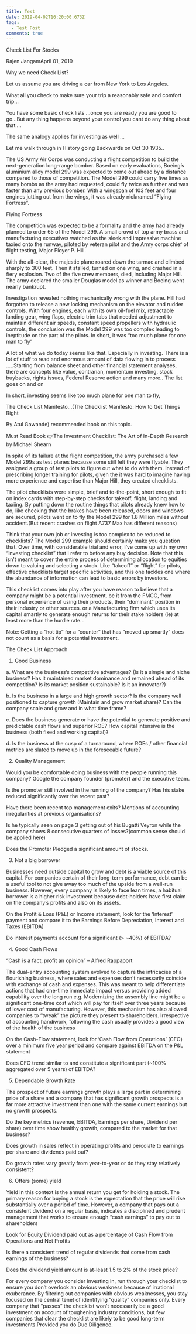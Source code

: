 ```yaml
---
title: Test
date: 2019-04-02T16:20:00.673Z
tags:
  - Test Post
comments: true
---
```

Check List For Stocks

Rajen JangamApril 01, 2019

Why we need Check List?



Let us assume you are driving a car from New York to Los Angeles. 



What all you check to make sure your trip a reasonably safe and comfort trip...



You have some basic check lists ...once you are ready you are good to go...But any thing  happens beyond your control you cant do any thing about that ...



 The same analogy applies for investing as well ...



Let me walk through in History going Backwards on Oct 30 1935..



The US Army Air Corps was conducting a flight competition to build the next-generation long-range bomber. Based on early evaluations, Boeing’s aluminium alloy model 299 was expected to come out ahead by a distance compared to those of competition. The Model 299 could carry five times as many bombs as the army had requested, could fly twice as further and was faster than any previous bomber. With a wingspan of 103 feet and four engines jutting out from the wings, it was already nicknamed “Flying Fortress”.





Flying Fortress

The competition was expected to be a formality and the army had already planned to order 65 of the Model 299. A small crowd of top army brass and manufacturing executives watched as the sleek and impressive machine taxied onto the runway, piloted by veteran pilot and the Army corps chief of flight testing, Major Ployer P. Hill.



With the all-clear, the majestic plane roared down the tarmac and climbed sharply to 300 feet. Then it stalled, turned on one wing, and crashed in a fiery explosion. Two of the five crew members, died, including Major Hill. The army declared the smaller Douglas model as winner and Boeing went nearly bankrupt.



Investigation revealed nothing mechanically wrong with the plane. Hill had forgotten to release a new locking mechanism on the elevator and rudder controls. With four engines, each with its own oil-fuel mix, retractable landing gear, wing flaps, electric trim tabs that needed adjustment to maintain different air speeds, constant speed propellers with hydraulic controls, the conclusion was the Model 299 was too complex leading to ineptitude on the part of the pilots. In short, it was “too much plane for one man to fly”



A lot of what we do today seems like that. Especially in investing. There is a lot of stuff to read and enormous amount of data flowing in to process .....Starting from  balance sheet and other financial statement analyses, there are concepts like value, contrarian, momentum investing, stock buybacks, rights issues, Federal Reserve action and many more..  The list goes on and on



In short, investing seems like too much plane for one man to fly,



The Check List Manifesto...(The Checklist Manifesto: How to Get Things Right

By Atul Gawande) recommended book on this topic.

Must Read Book 👉The Investment Checklist: The Art of In-Depth Research  by Michael Shearn













In spite of its failure at the flight competition, the army purchased a few Model 299s as test planes because some still felt they were flyable. They assigned a group of test pilots to figure out what to do with them. Instead of prescribing longer training for pilots, given the it was hard to imagine having more experience and expertise than Major Hill, they created checklists.



The pilot checklists were simple, brief and to-the-point, short enough to fit on index cards with step-by-step checks for takeoff, flight, landing and taxiing. By putting down the routine things that pilots already knew how to do, like checking that the brakes have been released, doors and windows are secured, pilots went on to fly the Model 299 for 1.8 Million miles without accident.(But recent crashes on flight A737 Max has different reasons)



Think that your own job or investing is too complex to be reduced to checklists? The Model 299 example should certainly make you question that. Over time, with considerable trial and error, I’ve come up with my own “investing checklist” that I refer to before any buy decision. Note that this isn’t meant to cover the entire process of determining allocation to equities down to valuing and selecting a stock. Like “takeoff” or “flight” for pilots, effective checklists target specific activities, and this one tackles one where the abundance of information can lead to basic errors by investors.



This checklist comes into play after you have reason to believe that a company might be a potential investment, be it from the FMCG, from personal experience of using their products, their “dominant” position in their industry or other sources. or a Manufacturing firm which uses its capital smartly to generate enough returns for their stake holders (ie) at least more than the hurdle rate...



Note: Getting a “hot tip” for a “counter” that has “moved up smartly” does not count as a basis for a potential investment.

The Check List Approach 



1. Good Business

a. What are the business’s competitive advantages? (Is it a simple and niche business? Has it maintained market dominance and remained ahead of its competition? Is its market position sustainable? Is it an innovator?)



b. Is the business in a large and high growth sector? Is the company well positioned to capture growth (Maintain and grow market share)? Can the company scale and grow and in what time frame?



c. Does the business generate or have the potential to generate positive and predictable cash flows and superior ROE? How capital intensive is the business (both fixed and working capital)?



d. Is the business at the cusp of a turnaround, where ROEs / other financial metrics are slated to move up in the foreseeable future?  



2. Quality Management

Would you be comfortable doing business with the people running this company? Google the company founder (promoter) and the executive team.



Is the promoter still involved in the running of the company? Has his stake reduced significantly over the recent past?

Have there been recent top management exits? Mentions of accounting irregularities at previous organisations?

Is he typically seen on page 3 getting out of his Bugatti Veyron while the company shows 8 consecutive quarters of losses?(common sense should be applied here)

Does the Promoter Pledged a significant amount of stocks.

3. Not a big borrower

Businesses need outside capital to grow and debt is a viable source of this capital. For companies certain of their long-term performance, debt can be a useful tool to not give away too much of the upside from a well-run business. However, every company is likely to face lean times, a habitual borrower is a higher risk investment because debt-holders have first claim on the company’s profits and also on its assets.



On the Profit & Loss (P&L) or Income statement, look for the ‘Interest’ payment and compare it to the Earnings Before Depreciation, Interest and Taxes (EBITDA)

Do interest payments account for a significant (> ~40%) of EBITDA?

4. Good Cash Flows

“Cash is a fact, profit an opinion” – Alfred Rappaport

The dual-entry accounting system evolved to capture the intricacies of a flourishing business, where sales and expenses don’t necessarily coincide with exchange of cash and expenses. This was meant to help differentiate actions that had one-time immediate impact versus providing added capability over the long run e.g. Modernizing the assembly line might be a significant one-time cost which will pay for itself over three years because of lower cost of manufacturing. However, this mechanism has also allowed companies to “tweak” the picture they present to shareholders. Irrespective of accounting handiwork, following the cash usually provides a good view of the health of the business



On the Cash-Flow statement, look for ‘Cash Flow from Operations’ (CFO) over a minimum five year period and compare against EBITDA on the P&L statement

Does CFO trend similar to and constitute a significant part (~100% aggregated over 5 years) of EBITDA?

5. Dependable Growth Rate

The prospect of future earnings growth plays a large part in determining price of a share and a company that has significant growth prospects is a far more attractive investment than one with the same current earnings but no growth prospects.



Do the key metrics (revenue, EBITDA, Earnings per share, Dividend per share) over time show healthy growth, compared to the market for that business?

Does growth in sales reflect in operating profits and percolate to earnings per share and dividends paid out?

Do growth rates vary greatly from year-to-year or do they stay relatively consistent?

6. Offers (some) yield

Yield in this context is the annual return you get for holding a stock. The primary reason for buying a stock is the expectation that the price will rise substantially over a period of time. However, a company that pays out a consistent dividend on a regular basis, indicates a disciplined and prudent management that works to ensure enough “cash earnings” to pay out to shareholders



Look for Equity Dividend paid out as a percentage of Cash Flow from Operations and Net Profits

Is there a consistent trend of regular dividends that come from cash earnings of the business?

Does the dividend yield amount is at-least 1.5 to 2% of the stock price?





For every company you consider investing in, run through your checklist to ensure you don’t overlook an obvious weakness because of irrational exuberance. By filtering out companies with obvious weaknesses, you stay focused on the central tenet of identifying “quality” companies only. Every company that “passes” the checklist won’t necessarily be a good investment on account of toughening industry conditions, but few companies that  clear the checklist are likely to be good long-term investments.Provided you do Due Diligence.
